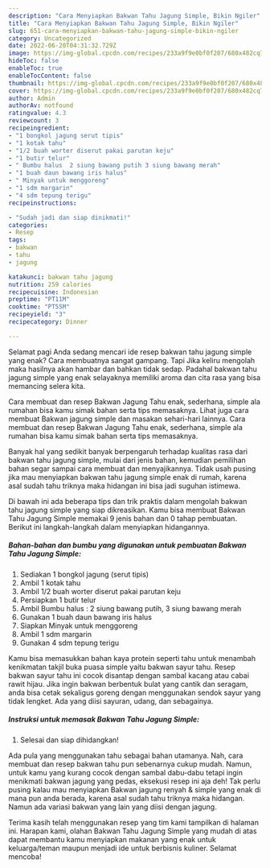 ```yaml
---
description: "Cara Menyiapkan Bakwan Tahu Jagung Simple, Bikin Ngiler"
title: "Cara Menyiapkan Bakwan Tahu Jagung Simple, Bikin Ngiler"
slug: 651-cara-menyiapkan-bakwan-tahu-jagung-simple-bikin-ngiler
category: Uncategorized
date: 2022-06-20T04:31:32.729Z
image: https://img-global.cpcdn.com/recipes/233a9f9e0bf0f207/680x482cq70/bakwan-tahu-jagung-simple-foto-resep-utama.jpg
hideToc: false
enableToc: true
enableTocContent: false
thumbnail: https://img-global.cpcdn.com/recipes/233a9f9e0bf0f207/680x482cq70/bakwan-tahu-jagung-simple-foto-resep-utama.jpg
cover: https://img-global.cpcdn.com/recipes/233a9f9e0bf0f207/680x482cq70/bakwan-tahu-jagung-simple-foto-resep-utama.jpg
author: Admin
authorAv: notfound
ratingvalue: 4.3
reviewcount: 3
recipeingredient:
- "1 bongkol jagung serut tipis"
- "1 kotak tahu"
- "1/2 buah worter diserut pakai parutan keju"
- "1 butir telur"
- " Bumbu halus  2 siung bawang putih 3 siung bawang merah"
- "1 buah daun bawang iris halus"
- " Minyak untuk menggoreng"
- "1 sdm margarin"
- "4 sdm tepung terigu"
recipeinstructions:

- "Sudah jadi dan siap dinikmati!"
categories:
- Resep
tags:
- bakwan
- tahu
- jagung

katakunci: bakwan tahu jagung 
nutrition: 259 calories
recipecuisine: Indonesian
preptime: "PT11M"
cooktime: "PT55M"
recipeyield: "3"
recipecategory: Dinner

---
```



Selamat pagi Anda sedang mencari ide resep bakwan tahu jagung simple yang enak? Cara membuatnya sangat gampang. Tapi Jika keliru mengolah maka hasilnya akan hambar dan bahkan tidak sedap. Padahal bakwan tahu jagung simple yang enak selayaknya memiliki aroma dan cita rasa yang bisa memancing selera kita.


Cara membuat dan resep Bakwan Jagung Tahu enak, sederhana, simple ala rumahan bisa kamu simak bahan serta tips memasaknya. Lihat juga cara membuat Bakwan jagung simple dan masakan sehari-hari lainnya. Cara membuat dan resep Bakwan Jagung Tahu enak, sederhana, simple ala rumahan bisa kamu simak bahan serta tips memasaknya.

Banyak hal yang sedikit banyak berpengaruh terhadap kualitas rasa dari bakwan tahu jagung simple, mulai dari jenis bahan, kemudian pemilihan bahan segar sampai cara membuat dan menyajikannya. Tidak usah pusing jika mau menyiapkan bakwan tahu jagung simple enak di rumah, karena asal sudah tahu triknya maka hidangan ini bisa jadi suguhan istimewa.


Di bawah ini ada beberapa tips dan trik praktis dalam mengolah bakwan tahu jagung simple yang siap dikreasikan. Kamu bisa membuat Bakwan Tahu Jagung Simple memakai 9 jenis bahan dan 0 tahap pembuatan. Berikut ini langkah-langkah dalam menyiapkan hidangannya.

<!--inarticleads1-->

##### Bahan-bahan dan bumbu yang digunakan untuk pembuatan Bakwan Tahu Jagung Simple:

1. Sediakan 1 bongkol jagung (serut tipis)
1. Ambil 1 kotak tahu
1. Ambil 1/2 buah worter diserut pakai parutan keju
1. Persiapkan 1 butir telur
1. Ambil  Bumbu halus : 2 siung bawang putih, 3 siung bawang merah
1. Gunakan 1 buah daun bawang iris halus
1. Siapkan  Minyak untuk menggoreng
1. Ambil 1 sdm margarin
1. Gunakan 4 sdm tepung terigu


Kamu bisa memasukkan bahan kaya protein seperti tahu untuk menambah kenikmatan takjil buka puasa simple yaitu bakwan sayur tahu. Resep bakwan sayur tahu ini cocok disantap dengan sambal kacang atau cabai rawit hijau. Jika ingin bakwan berbentuk bulat yang cantik dan seragam, anda bisa cetak sekaligus goreng dengan menggunakan sendok sayur yang tidak lengket. Ada yang diisi sayuran, udang, dan sebagainya. 

<!--inarticleads2-->

##### Instruksi untuk memasak Bakwan Tahu Jagung Simple:


1. Selesai dan siap dihidangkan!

Ada pula yang menggunakan tahu sebagai bahan utamanya. Nah, cara membuat dan resep bakwan tahu pun sebenarnya cukup mudah. Namun, untuk kamu yang kurang cocok dengan sambal dabu-dabu tetapi ingin menikmati bakwan jagung yang pedas, eksekusi resep ini aja deh! Tak perlu pusing kalau mau menyiapkan Bakwan jagung renyah &amp; simple yang enak di mana pun anda berada, karena asal sudah tahu triknya maka hidangan. Namun ada variasi bakwan yang lain yang diisi dengan jagung. 

Terima kasih telah menggunakan resep yang tim kami tampilkan di halaman ini. Harapan kami, olahan Bakwan Tahu Jagung Simple yang mudah di atas dapat membantu kamu menyiapkan makanan yang enak untuk keluarga/teman maupun menjadi ide untuk berbisnis kuliner. Selamat mencoba!
